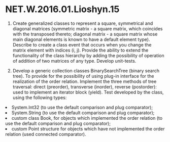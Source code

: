 # NET.W.2016.01.Lioshyn.15

1. Create generalized classes to represent a square, symmetrical and diagonal matrices (symmetric matrix - a square matrix, which coincides with the transposed thereto; diagonal matrix - a square matrix whose main diagonal elements is known to have a default element type). Describe to create a class event that occurs when you change the matrix element with indices (i, j). Provide the ability to extend the functionality of the class hierarchy by adding the possibility of operation of addition of two matrices of any type. Develop unit-tests.

2. Develop a generic collection classes BinarySearchTree (binary search tree). To provide for the possibility of using plug-in interface for the realization of the order relation. Implement the three methods of tree traversal: direct (preorder), transverse (inorder), reverse (postorder): used to implement an iterator block (yield). Test developed by the class, using the following types:
<li>System.Int32 (to use the default comparison and plug comparator);
<li>System.String (to use the default comparison and plug comparator);
<li>custom class Book, for objects which implemented the order relation (to use the default comparison and plug comparator);
<li>custom Point structure for objects which have not implemented the order relation (used connected comparator).

